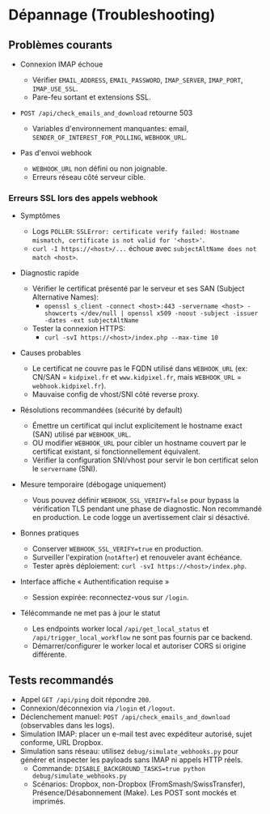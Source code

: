 # Dépannage (Troubleshooting)

## Problèmes courants

- Connexion IMAP échoue
  - Vérifier `EMAIL_ADDRESS`, `EMAIL_PASSWORD`, `IMAP_SERVER`, `IMAP_PORT`, `IMAP_USE_SSL`.
  - Pare-feu sortant et extensions SSL.

- `POST /api/check_emails_and_download` retourne 503
  - Variables d'environnement manquantes: email, `SENDER_OF_INTEREST_FOR_POLLING`, `WEBHOOK_URL`.

- Pas d'envoi webhook
  - `WEBHOOK_URL` non défini ou non joignable.
  - Erreurs réseau côté serveur cible.

### Erreurs SSL lors des appels webhook

- Symptômes
  - Logs `POLLER`: `SSLError: certificate verify failed: Hostname mismatch, certificate is not valid for '<host>'`.
  - `curl -I https://<host>/...` échoue avec `subjectAltName does not match <host>`.

- Diagnostic rapide
  - Vérifier le certificat présenté par le serveur et ses SAN (Subject Alternative Names):
    - `openssl s_client -connect <host>:443 -servername <host> -showcerts </dev/null | openssl x509 -noout -subject -issuer -dates -ext subjectAltName`
  - Tester la connexion HTTPS:
    - `curl -svI https://<host>/index.php --max-time 10`

- Causes probables
  - Le certificat ne couvre pas le FQDN utilisé dans `WEBHOOK_URL` (ex: CN/SAN = `kidpixel.fr` et `www.kidpixel.fr`, mais `WEBHOOK_URL` = `webhook.kidpixel.fr`).
  - Mauvaise config de vhost/SNI côté reverse proxy.

- Résolutions recommandées (sécurité by default)
  - Émettre un certificat qui inclut explicitement le hostname exact (SAN) utilisé par `WEBHOOK_URL`.
  - OU modifier `WEBHOOK_URL` pour cibler un hostname couvert par le certificat existant, si fonctionnellement équivalent.
  - Vérifier la configuration SNI/vhost pour servir le bon certificat selon le `servername` (SNI).

- Mesure temporaire (débogage uniquement)
  - Vous pouvez définir `WEBHOOK_SSL_VERIFY=false` pour bypass la vérification TLS pendant une phase de diagnostic. Non recommandé en production. Le code logge un avertissement clair si désactivé.

- Bonnes pratiques
  - Conserver `WEBHOOK_SSL_VERIFY=true` en production.
  - Surveiller l'expiration (`notAfter`) et renouveler avant échéance.
  - Tester après déploiement: `curl -svI https://<host>/index.php`.

- Interface affiche « Authentification requise »
  - Session expirée: reconnectez-vous sur `/login`.

- Télécommande ne met pas à jour le statut
  - Les endpoints worker local `/api/get_local_status` et `/api/trigger_local_workflow` ne sont pas fournis par ce backend.
  - Démarrer/configurer le worker local et autoriser CORS si origine différente.

## Tests recommandés
- Appel `GET /api/ping` doit répondre `200`.
- Connexion/déconnexion via `/login` et `/logout`.
- Déclenchement manuel: `POST /api/check_emails_and_download` (observables dans les logs).
- Simulation IMAP: placer un e-mail test avec expéditeur autorisé, sujet conforme, URL Dropbox.
- Simulation sans réseau: utilisez `debug/simulate_webhooks.py` pour générer et inspecter les payloads sans IMAP ni appels HTTP réels.
  - Commande: `DISABLE_BACKGROUND_TASKS=true python debug/simulate_webhooks.py`
  - Scénarios: Dropbox, non-Dropbox (FromSmash/SwissTransfer), Présence/Désabonnement (Make). Les POST sont mockés et imprimés.
